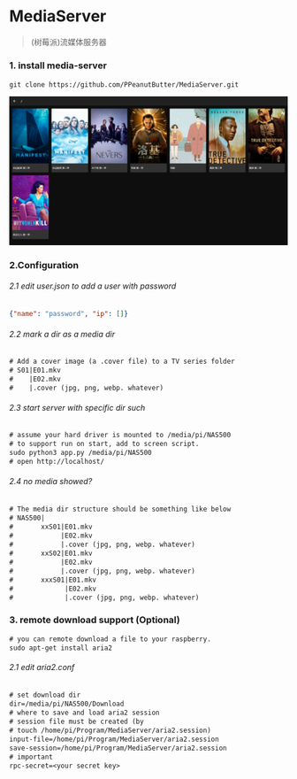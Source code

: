# MediaServer
> (树莓派)流媒体服务器

### 1. install media-server

```
git clone https://github.com/PPeanutButter/MediaServer.git
```

![image-20210719174638882](img/image-20210719174638882.png)

### 2.Configuration

###### 2.1 edit user.json to add a user with password

```json
{"name": "password", "ip": []}
```

###### 2.2 mark a dir as a media dir

```shell
# Add a cover image (a .cover file) to a TV series folder
# S01|E01.mkv
#    |E02.mkv
#    |.cover (jpg, png, webp. whatever)
```

###### 2.3 start server with specific dir such

```shell
# assume your hard driver is mounted to /media/pi/NAS500
# to support run on start, add to screen script.
sudo python3 app.py /media/pi/NAS500
# open http://localhost/
```

###### 2.4 no media showed?

```shell
# The media dir structure should be something like below
# NAS500|
# 		xxS01|E01.mkv
# 		     |E02.mkv
# 		     |.cover (jpg, png, webp. whatever)
# 		xxS02|E01.mkv
# 		     |E02.mkv
# 		     |.cover (jpg, png, webp. whatever)
#		xxxS01|E01.mkv
# 		      |E02.mkv
# 		      |.cover (jpg, png, webp. whatever)
```

### 3. remote download support (Optional)

````shell
# you can remote download a file to your raspberry.
sudo apt-get install aria2
````

###### 2.1 edit aria2.conf

```shell
# set download dir
dir=/media/pi/NAS500/Download
# where to save and load aria2 session
# session file must be created (by
# touch /home/pi/Program/MediaServer/aria2.session)
input-file=/home/pi/Program/MediaServer/aria2.session
save-session=/home/pi/Program/MediaServer/aria2.session
# important
rpc-secret=<your secret key>
```





